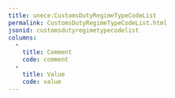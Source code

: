 ```yaml
---
title: unece:CustomsDutyRegimeTypeCodeList
permalink: CustomsDutyRegimeTypeCodeList.html
jsonid: customsdutyregimetypecodelist
columns:
  - 
    title: Comment
    code: comment
  - 
    title: Value
    code: value
---
```

